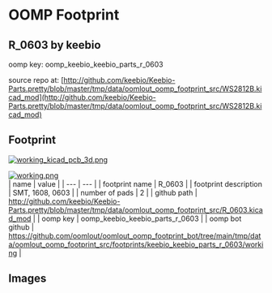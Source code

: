 # OOMP Footprint  
## R_0603  by keebio  
  
oomp key: oomp_keebio_keebio_parts_r_0603  
  
source repo at: [http://github.com/keebio/Keebio-Parts.pretty/blob/master/tmp/data/oomlout_oomp_footprint_src/WS2812B.kicad_mod](http://github.com/keebio/Keebio-Parts.pretty/blob/master/tmp/data/oomlout_oomp_footprint_src/WS2812B.kicad_mod)  
## Footprint  
  
[![working_kicad_pcb_3d.png](working_kicad_pcb_3d_600.png)](working_kicad_pcb_3d.png)  
  
[![working.png](working_600.png)](working.png)  
| name | value | 
| --- | --- | 
| footprint name | R_0603 | 
| footprint description | SMT, 1608, 0603 | 
| number of pads | 2 | 
| github path | http://github.com/keebio/Keebio-Parts.pretty/blob/master/tmp/data/oomlout_oomp_footprint_src/R_0603.kicad_mod | 
| oomp key | oomp_keebio_keebio_parts_r_0603 | 
| oomp bot github | https://github.com/oomlout/oomlout_oomp_footprint_bot/tree/main/tmp/data/oomlout_oomp_footprint_src/footprints/keebio_keebio_parts_r_0603/working | 
## Images  
